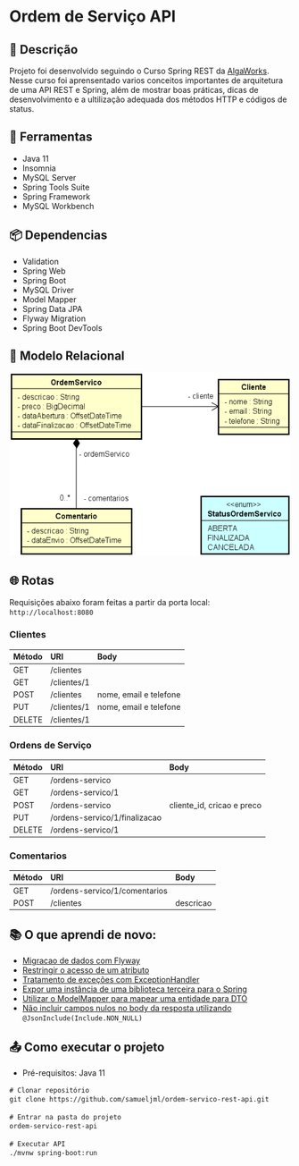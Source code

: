 # Ordem de Serviço API

## :page_facing_up: Descrição
Projeto foi desenvolvido seguindo o Curso Spring REST da [AlgaWorks](https://www.algaworks.com). Nesse curso foi aprensentado varios conceitos importantes de arquitetura de uma API REST e Spring, além de mostrar boas práticas, dicas de desenvolvimento e a ultilização adequada dos métodos HTTP e códigos de status.

## :wrench: Ferramentas
- Java 11
- Insomnia
- MySQL Server
- Spring Tools Suite
- Spring Framework
- MySQL Workbench

## :package: Dependencias
- Validation
- Spring Web
- Spring Boot
- MySQL Driver
- Model Mapper
- Spring Data JPA
- Flyway Migration
- Spring Boot DevTools

## :large_orange_diamond: Modelo Relacional

![Modelo Relacional](https://github.com/samueljml/ordem-servico-rest-api/blob/34b896fbd201aa9c0ec5821ed4c72ce6dfc3925c/src/main/resources/image/Modelo%20relacional.png)

## :globe_with_meridians: Rotas
Requisições abaixo foram feitas a partir da porta local: ```http://localhost:8080```

### Clientes

Método  | URI         | Body
:------ | :---------- | :----------------------
GET     | /clientes   | 
GET     | /clientes/1 | 
POST    | /clientes   | nome, email e telefone
PUT     | /clientes/1 | nome, email e telefone
DELETE  | /clientes/1 | 

### Ordens de Serviço

Método  | URI                           | Body
:------ | :---------------------------- | :-----------------
GET     | /ordens-servico               | 
GET     | /ordens-servico/1             | 
POST    | /ordens-servico               | cliente_id, cricao e preco
PUT     | /ordens-servico/1/finalizacao |
DELETE  | /ordens-servico/1             | 

### Comentarios

Método  | URI                           | Body
:------ | :---------------------------- | :------------
GET     | /ordens-servico/1/comentarios | 
POST    | /clientes                     | descricao

## :books: O que aprendi de novo:
- [Migracao de dados com Flyway](https://github.com/samueljml/ordem-servico-rest-api/commit/d75aa1bab15cccd891f93c4fe4d5c9846982fe2a)
- [Restringir o acesso de um atributo](https://github.com/samueljml/ordem-servico-rest-api/commit/e3a97eff80e566286e6c777beb1bdf4979a35aed)
- [Tratamento de exceções com ExceptionHandler](https://github.com/samueljml/ordem-servico-rest-api/commit/7e8b91e702f871cd831b256fa8a69bceb1fdca17)
- [Expor uma instância de uma biblioteca terceira para o Spring](https://github.com/samueljml/ordem-servico-rest-api/commit/f84a4b51b4323a8c9c55b1d70527d1d5db5cfce1)
- [Utilizar o ModelMapper para mapear uma entidade para DTO](https://github.com/samueljml/ordem-servico-rest-api/commit/63e67bf6579d52def99dea6c6a1180f7a76708bd)
- [Não incluir campos nulos no body da resposta utilizando](https://github.com/samueljml/ordem-servico-rest-api/commit/01e989af727ac836e58347cec9da4142f44c6ffe) ```@JsonInclude(Include.NON_NULL)```


## :outbox_tray: Como executar o projeto

- Pré-requisitos: Java 11

```
# Clonar repositório
git clone https://github.com/samueljml/ordem-servico-rest-api.git

# Entrar na pasta do projeto
ordem-servico-rest-api

# Executar API
./mvnw spring-boot:run
```
